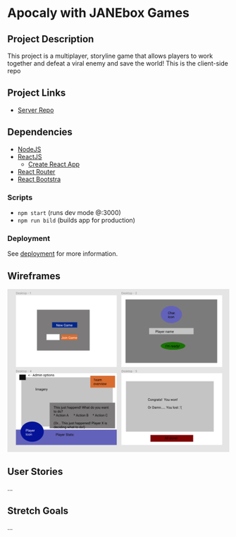 # Apocaly with JANEbox Games

<!-- Put project screenshot here
![]() -->

## Project Description
This project is a multiplayer, storyline game that allows players to work together and defeat a viral enemy and save the world!
This is the client-side repo

## Project Links
<!-- * [Deployed Client]()
* [Deployed Server]() -->
* [Server Repo](https://github.com/connietran-dev/janebox-apocaly-server)

## Dependencies
* [NodeJS](https://nodejs.org/es/)
* [ReactJS](https://es.reactjs.org/)
  - [Create React App](https://github.com/facebook/create-react-app)
* [React Router](https://reactrouter.com/web/guides/quick-start)
* [React Bootstra](https://react-bootstrap.github.io/getting-started/introduction/)

### Scripts
* `npm start` (runs dev mode @:3000)
* `npm run bild` (builds app for production)

### Deployment
See [deployment](https://facebook.github.io/create-react-app/docs/deployment) for more information.

## Wireframes
![](./public/wireframes.png)

## User Stories
...

## Stretch Goals
...
